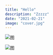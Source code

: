 ```yaml
---
title: "Hello"
description: "Zzzzz"
date: "2021-02-21"
image: "cover.jpg"
---
```


![图](1.jpg)   

![图](2.jpg)